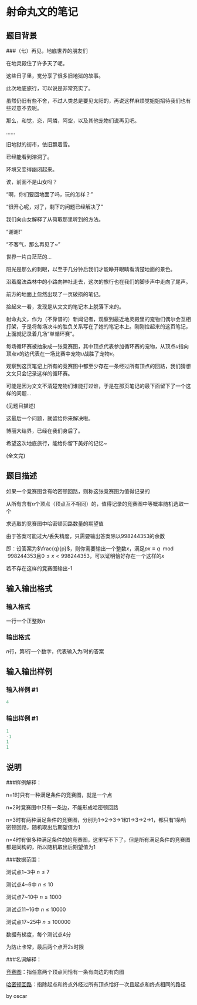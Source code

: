 # 射命丸文的笔记

## 题目背景

###（七）再见，地底世界的朋友们

在地灵殿住了许多天了呢。

这些日子里，觉分享了很多旧地狱的故事。

此次地底旅行，可以说是非常充实了。

虽然仍旧有些不舍，不过人类总是要见太阳的，再说这样麻烦觉姐姐招待我们也有些过意不去呢。

那么，和觉，恋，阿燐，阿空，以及其他宠物们说再见吧。

......

旧地狱的街市，依旧飘着雪。

已经能看到溶洞了。

环境又变得幽闭起来。

诶，前面不是山女吗？

“啊，你们要回地面了吗，玩的怎样？”

“很开心呢，对了，剩下的问题已经解决了”

我们向山女解释了从荷取那里听到的方法。

“谢谢!”

“不客气，那么再见了~”

世界一片白茫茫的...

阳光是那么的刺眼，以至于几分钟后我们才能睁开眼睛看清楚地面的景色。

沿着魔法森林中的小路向神社走去，这次的旅行也在我们的脚步声中走向了尾声。

前方的地面上忽然出现了一页破损的笔记。

捡起来一看，发现是从文文的笔记本上脱落下来的。

射命丸文，作为（不靠谱的）新闻记者，观察到最近地灵殿里的宠物们偶尔会互相打架，于是将每场决斗的胜负关系写在了她的笔记本上。刚刚捡起来的这页笔记，上面就记录着几场“单循环赛”。

每场循环赛被抽象成一张竞赛图，其中顶点代表参加循环赛的宠物，从顶点$u$指向顶点$v$的边代表在一场比赛中宠物$u$战胜了宠物$v$。

观察到这页笔记上所有的竞赛图中都至少存在一条经过所有顶点的回路，我们猜想文文只会记录这样的循环赛。

可能是因为文文不清楚宠物们谁能打过谁，于是在那页笔记的最下面留下了一个这样的问题...

(见题目描述)

这最后一个问题，就留给你来解决啦。

博丽大结界，已经在我们身后了。

希望这次地底旅行，能给你留下美好的记忆~

(全文完)

## 题目描述

如果一个竞赛图含有哈密顿回路，则称这张竞赛图为值得记录的

从所有含有$n$个顶点（顶点互不相同）的，值得记录的竞赛图中等概率随机选取一个

求选取的竞赛图中哈密顿回路数量的期望值

由于答案可能过大/丢失精度，只需要输出答案除以998244353的余数

即：设答案为$\frac{q}{p}$，则你需要输出一个整数$x$，满足$px\equiv q \mod 998244353$且$0\leqslant x<998244353$，可以证明恰好存在一个这样的$x$

若不存在这样的竞赛图输出-1

## 输入输出格式

### 输入格式

一行一个正整数$n$

### 输出格式

$n$行，第$i$行一个数字，代表输入为$i$时的答案

## 输入输出样例

### 输入样例 #1

```cpp
4
```


### 输出样例 #1

```cpp
1
-1
1
1
```


## 说明

###样例解释：

n=1时只有一种满足条件的竞赛图，就是一个点

n=2时竞赛图中只有一条边，不能形成哈密顿回路

n=3时有两种满足条件的竞赛图，分别为1->2->3->1和1->3->2->1，都只有1条哈密顿回路，随机取出后期望值为1

n=4时有很多种满足条件的的竞赛图，这里写不下了，但是所有满足条件的竞赛图都是同构的，所以随机取出后期望值为1

###数据范围：

测试点1~3中 $n\leqslant7$

测试点4~6中 $n\leqslant10$

测试点7~10中 $n\leqslant1000$

测试点11~16中 $n\leqslant10000$

测试点17~25中 $n\leqslant100000$

数据有梯度，每个测试点4分

为防止卡常，最后两个点开2s时限

###名词解释：

[竞赛图](https://en.wikipedia.org/wiki/Tournament_(graph_theory))：指任意两个顶点间恰有一条有向边的有向图

[哈密顿回路](https://en.wikipedia.org/wiki/Hamiltonian_cycle)：指除起点和终点外经过所有顶点恰好一次且起点和终点相同的路径

by oscar

